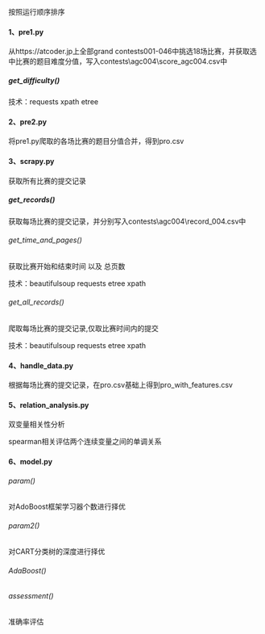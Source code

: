 按照运行顺序排序

#### 1、pre1.py

从https://atcoder.jp上全部grand contests001-046中挑选18场比赛，并获取选中比赛的题目难度分值，写入contests\\agc004\\score_agc004.csv中

##### get_difficulty()

技术：requests xpath etree

#### 2、pre2.py

将pre1.py爬取的各场比赛的题目分值合并，得到pro.csv

#### 3、scrapy.py

获取所有比赛的提交记录

##### get_records()

获取每场比赛的提交记录，并分别写入contests\agc004\record_004.csv中

###### get_time_and_pages()

获取比赛开始和结束时间 以及 总页数

技术：beautifulsoup requests etree xpath

###### get_all_records()

爬取每场比赛的提交记录,仅取比赛时间内的提交

技术：beautifulsoup requests etree xpath

#### 4、handle_data.py

根据每场比赛的提交记录，在pro.csv基础上得到pro_with_features.csv

#### 5、relation_analysis.py

双变量相关性分析

spearman相关评估两个连续变量之间的单调关系

#### 6、model.py

###### param()

对AdoBoost框架学习器个数进行择优

###### param2()

对CART分类树的深度进行择优

###### AdaBoost()

###### assessment()

准确率评估
